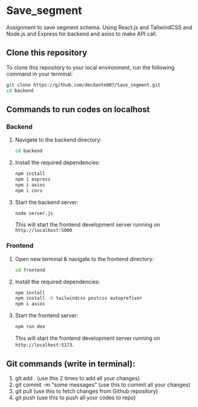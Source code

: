 # Save_segment
Assignment to save segment schema. Using React.js and TailwindCSS and Node.js and Express for backend and axios to make API call. 


## Clone this repository

To clone this repository to your local environment, run the following command in your terminal:

```bash
git clone https://github.com/dmcdante007/Save_segment.git
cd backend
```

## Commands to run codes on localhost

### Backend
1. Navigate to the backend directory:
   ```bash
   cd backend
   ```

2. Install the required dependencies:
   ```bash
   npm install
   npm i express
   npm i axios
   npm i cors
   ```

4. Start the backend server:
   ```bash
   node server.js
   ```
   This will start the frontend development server running on `http://localhost:5000`

### Frontend
1. Open new terminal & navigate to the frontend directory:
   ```bash
   cd frontend
   ```

2. Install the required dependencies:
   ```bash
   npm install
   npm install -D tailwindcss postcss autoprefixer
   npm i axios
   ```

3. Start the frontend server:
   ```bash
   npm run dev
   ```

   This will start the frontend development server running on `http://localhost:5173`.

## Git commands (write in terminal):
1. git add . (use this 2 times to add all your changes)
2. git commit -m "some messages" (use this to commit all your changes)
3. git pull (use this to fetch changes from Github repository)
4. git push (use this to push all your codes to repo)
